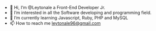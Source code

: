- 👋 Hi, I’m @Leytonale a Front-End Developer Jr.
- 👀 I’m interested in all the Software developing and programming field.
- 🌱 I’m currently learning Javascript, Ruby, PHP and MySQL
- 📫 How to reach me leytonale96@gmail.com


